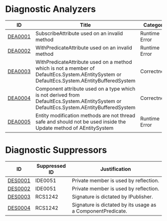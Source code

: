 # Diagnostic Analyzers

ID | Title | Category
---- | --- | --- |
[DEA0001](DEA0001.md) | SubscribeAttribute used on an invalid method | Runtime Error
[DEA0002](DEA0002.md) | WithPredicateAttribute used on an invalid method | Runtime Error
[DEA0003](DEA0003.md) | WithPredicateAttribute used on a method which is not a member of DefaultEcs.System.AEntitySystem or DefaultEcs.System.AEntityBufferedSystem | Correctness
[DEA0004](DEA0004.md) | Component attribute used on a type which is not derived from DefaultEcs.System.AEntitySystem or DefaultEcs.System.AEntityBufferedSystem | Correctness
[DEA0005](DEA0005.md) | Entity modification methods are not thread safe and should not be used inside the Update method of AEntitySystem | Runtime Error

# Diagnostic Suppressors

ID | Suppressed ID | Justification
---- | --- | --- |
[DES0001](DES0001.md) | IDE0051 | Private member is used by reflection.
[DES0002](DES0002.md) | IDE0051 | Private member is used by reflection.
[DES0003](DES0003.md) | RCS1242 | Signature is dictated by IPublisher.
[DES0004](DES0004.md) | RCS1242 | Signature is dictated by its usage as a ComponentPredicate.